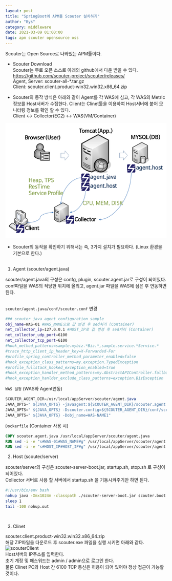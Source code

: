 ```yaml
---
layout: post
title: "SpringBoot에 APM툴 Scouter 설치하기"
author: "Bys"
category: middleware
date: 2021-03-09 01:00:00
tags: apm scouter opensource oss
---
```


Scouter는 Open Source로 나와있는 APM툴이다. 


- Scouter Download  
Scouter는 무료 오픈 소스로 아래의 github에서 다운 받을 수 있다.  
https://github.com/scouter-project/scouter/releases/  
Agent, Server: scouter-all-*.tar.gz  
Client: scouter.client.product-win32.win32.x86_64.zip  

- Scouter의 동작 방식은 아래와 같이 Agent를 각 WAS에 심고, 각 WAS의 Metric정보를 Host서버가 수집한다. Client는 Clinet툴을 이용하여 Host서버에 붙어 모니터링 정보를 확인 할 수 있다.  
Client ↔︎ Collector(EC2) ↔︎ WAS(VM/Container)  

![scouter](/assets/it/miiddleware/scouter/scouter.png)

- Scouter의 동작을 확인하기 위해서는 즉, 3가지 설치가 필요하다. (Linux 환경을 기본으로 한다.)
<br><br>

1. Agent (scouter/agent.java)  

scouter/agent.java의 구성은 confg, plugin, scouter.agent.jar로 구성이 되어있다.  
conf파일을 WAS의 적당한 위치에 올리고, agent.jar 파일을 WAS에 심은 후 연동하면 된다.   
<br>

`scouter/agent.java/conf/scouter.conf` 변경
```sh
### scouter java agent configuration sample
obj_name=WAS-01 #WAS_NAME으로 값 변경 후 sed처리 (Container)
net_collector_ip=127.0.0.1 #HOST_IP로 값 변경 후 sed처리 (Container)
net_collector_udp_port=6100
net_collector_tcp_port=6100
#hook_method_patterns=sample.mybiz.*Biz.*,sample.service.*Service.*
#trace_http_client_ip_header_key=X-Forwarded-For
#profile_spring_controller_method_parameter_enabled=false
#hook_exception_class_patterns=my.exception.TypedException
#profile_fullstack_hooked_exception_enabled=true
#hook_exception_handler_method_patterns=my.AbstractAPIController.fallbackHandler,my.ApiExceptionLoggingFilter.handleNotFoundErrorResponse
#hook_exception_hanlder_exclude_class_patterns=exception.BizException
```

`WAS 설정` (WAS와 Agent연동)
```Java
SCOUTER_AGENT_DIR=/usr/local/appServer/scouter/agent.java
JAVA_OPTS=" ${JAVA_OPTS} -javaagent:${SCOUTER_AGENT_DIR}/scouter.agent.jar"
JAVA_OPTS=" ${JAVA_OPTS} -Dscouter.config=${SCOUTER_AGENT_DIR}/conf/scouter.conf"
JAVA_OPTS=" ${JAVA_OPTS} -Dobj_name=WAS-NAME1"
```

`Dockerfile` (Container 사용 시)
```Dockerfile
COPY scouter.agent.java /usr/local/appServer/scouter/agent.java
RUN sed -i -e "s#WAS-01#WAS_NAME#g" /usr/local/appServer/scouter/agent.java/conf/scouter.conf 
RUN sed -i -e "s#HOST_IP#HOST_IP#g" /usr/local/appServer/scouter/agent.java/conf/scouter.conf 
```

2. Host (scouter/server)  

scouter/server의 구성은 scouter-server-boot.jar, startup.sh, stop.sh 로 구성이 되어있다.  
Collector 서버로 사용 할 서버에서 startup.sh 을 기동시켜주기만 하면 된다.
```bash
#!/usr/bin/env bash
nohup java -Xmx1024m -classpath ./scouter-server-boot.jar scouter.boot.Boot ./lib > nohup.out &
sleep 1
tail -100 nohup.out
```
<br>


3. Clinet

scouter.client.product-win32.win32.x86_64.zip  
해당 ZIP파일을 다운로드 후 scouter.exe 파일을 실행 시키면 아래와 같다.  
![scouterClient](/assets/it/middleware/scouter/scouterClient.png)  
Host서버의 IP주소를 입력한다.  
초기 계정 및 패스워드는 admin / admin으로 로그인 한다.  
물론 Clinet PC와 Host 간 6100 TCP 통신은 허용이 되어 있어야 정상 접근이 가능할 것이다.  
